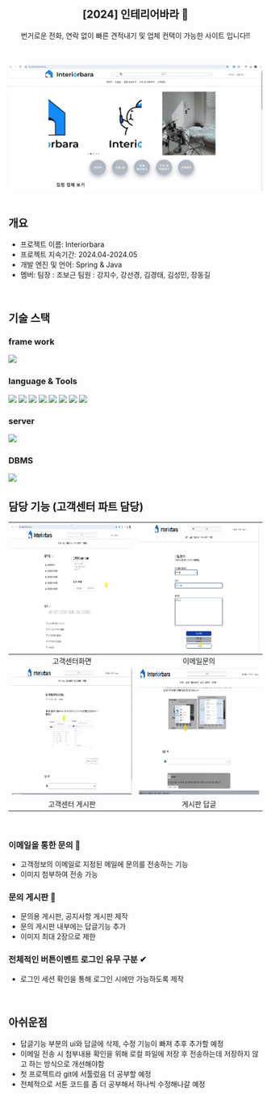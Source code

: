 <div align="center">
<h2>[2024] 인테리어바라 📰</h2>
번거로운 전화, 연락 없이 빠른 견적내기 및 업체 컨택이 가능한 사이트 입니다!!<br> 
</div>
<br/>
<br/>

![설명 텍스트](src/main/webapp/resources/inbahead.png)
<br/>
<br/>

## 개요
- 프로젝트 이름: Interiorbara
- 프로젝트 지속기간: 2024.04-2024.05
- 개발 엔진 및 언어: Spring & Java
- 멤버: 팀장 : 조보근 팀원 : 강지수, 강선경, 김경태, 김성민, 장동길
<br/>


## 기술 스택

### frame work
<img src="https://img.shields.io/badge/Spring-6DB33F?style=flat-square&logo=Spring&logoColor=white"/>

### language & Tools
<img src="https://img.shields.io/badge/java-007396?style=flat-square&logo=java&logoColor=white"/> <img src="https://img.shields.io/badge/HTML5-E34F26?style=flat-square&logo=html5&logoColor=white"/> <img src="https://img.shields.io/badge/CSS-1572B6?style=flatsquare&logo=css3&logoColor=white"/> <img src="https://img.shields.io/badge/jQuery-0769AD?style=flat-square&logo=jQuery&logoColor=white"/> <img src="https://img.shields.io/badge/Python-3776AB?style=flat-square&logo=Python&logoColor=white"/> <img src="https://img.shields.io/badge/Selenium-43B02A?style=flat-square&logo=Selenium&logoColor=white"/> <img src="https://img.shields.io/badge/JavaScript-F7DF1E?style=flat-square&logo=JavaScript&logoColor=black"/> 
<a href="https://github.com/Hun-Se"><img src="https://img.shields.io/badge/GitHub-181717?style=flat-square&logo=GitHub&logoColor=white"/></a>

### server 
<img src="https://img.shields.io/badge/apachetomcat-E34F26?style=flat-square&logo=apachetomcat&logoColor=white"/>

### DBMS
<img src="https://img.shields.io/badge/ORACLE-F80000?style=flat-square&logo=oracle&logoColor=white"/>
<br/>

## 담당 기능 (고객센터 파트 담당)

|<img src="src/main/webapp/resources/bara-cshome.png" width="500" height="250"/>|<img src="src/main/webapp/resources/bara-csmail.png" width="500" height="250"/>|
|:---:|:---:|
|고객센터화면|이메일문의|
|<img src="src/main/webapp/resources/bara-cs content.png" width="500" height="250"/>|<img src="src/main/webapp/resources/bara-cs reply.png" width="500" height="250"/>|
|고객센터 게시판|게시판 답글|
<br/>

### 이메일을 통한 문의 📧
- 고객정보의 이메일로 지정된 메일에 문의를 전송하는 기능 
- 이미지 첨부하여 전송 가능

### 문의 게시판 📢
- 문의용 게시판, 공지사항 게시판 제작
- 문의 게시판 내부에는 답글기능 추가
- 이미지 최대 2장으로 제한

### 전체적인 버튼이벤트 로그인 유무 구분 ✔
- 로그인 세션 확인을 통해 로그인 시에만 가능하도록 제작
<br/>

## 아쉬운점

- 답글기능 부분의 ui와 답글에 삭제, 수정 기능이 빠져 추후 추가할 예정
- 이메일 전송 시 첨부내용 확인을 위해 로컬 파일에 저장 후 전송하는데 저장하지 않고 하는 방식으로 개선해야함
- 첫 프로젝트라 git에 서툴렀음 더 공부할 예정
- 전체적으로 서툰 코드를 좀 더 공부해서 하나씩 수정해나갈 예정
